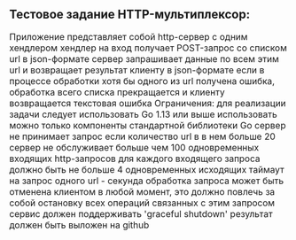 ## Тестовое задание HTTP-мультиплексор:
<span style="font-size: medium; "> 
 Приложение представляет собой http-сервер с одним хендлером
 хендлер на вход получает POST-запрос со списком url в json-формате
 сервер запрашивает данные по всем этим url и возвращает результат клиенту в json-формате
 если в процессе обработки хотя бы одного из url получена ошибка, обработка всего списка прекращается и клиенту возвращается текстовая ошибка Ограничения:
 для реализации задачи следует использовать Go 1.13 или выше
 использовать можно только компоненты стандартной библиотеки Go
 сервер не принимает запрос если количество url в в нем больше 20
 сервер не обслуживает больше чем 100 одновременных входящих http-запросов
 для каждого входящего запроса должно быть не больше 4 одновременных исходящих
 таймаут на запрос одного url - секунда
 обработка запроса может быть отменена клиентом в любой момент, это должно повлечь за собой остановку всех операций связанных с этим запросом
 сервис должен поддерживать 'graceful shutdown'
 результат должен быть выложен на github
</span>